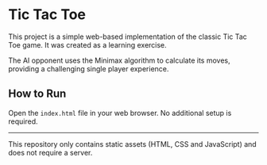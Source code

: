 # Tic Tac Toe

This project is a simple web-based implementation of the classic Tic Tac Toe game. It was created as a learning exercise.

The AI opponent uses the Minimax algorithm to calculate its moves, providing a challenging single player experience.

## How to Run

Open the `index.html` file in your web browser. No additional setup is required.

---

This repository only contains static assets (HTML, CSS and JavaScript) and does not require a server.
